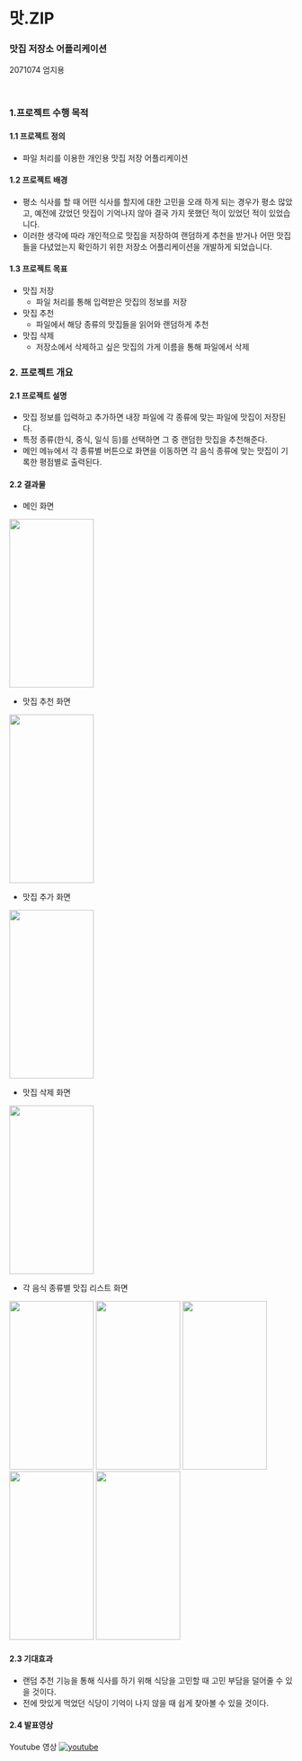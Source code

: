# 맛.ZIP
### 맛집 저장소 어플리케이션

2071074 엄지용

<br>

### 1.프로젝트 수행 목적

#### 1.1 프로젝트 정의

* 파일 처리를 이용한 개인용 맛집 저장 어플리케이션



#### 1.2 프로젝트 배경

*  평소 식사를 할 때 어떤 식사를 할지에 대한 고민을 오래 하게 되는 경우가 평소 많았고, 예전에 갔었던 맛집이 기억나지 않아 결국 가지 못했던 적이 있었던 적이 있었습니다.
*  이러한 생각에 따라 개인적으로 맛집을 저장하여 랜덤하게 추천을 받거나 어떤 맛집들을 다녔었는지 확인하기 위한 저장소 어플리케이션을 개발하게 되었습니다.



#### 1.3 프로젝트 목표

* 맛집 저장
  * 파일 처리를 통해 입력받은 맛집의 정보를 저장
* 맛집 추천
  * 파일에서 해당 종류의 맛집들을 읽어와 랜덤하게 추천
* 맛집 삭제
  * 저장소에서 삭제하고 싶은 맛집의 가게 이름을 통해 파일에서 삭제

### 2. 프로젝트 개요

#### 2.1 프로젝트 설명

* 맛집 정보를 입력하고 추가하면 내장 파일에 각 종류에 맞는 파일에 맛집이 저장된다.
* 특정 종류(한식, 중식, 일식 등)를 선택하면 그 중 랜덤한 맛집을 추천해준다.
* 메인 메뉴에서 각 종류별 버튼으로 화면을 이동하면 각 음식 종류에 맞는 맛집이 기록한 평점별로 출력된다.

#### 2.2 결과물

* 메인 화면
<img src="https://github.com/UTSU2/Android_Project_FDFOOD/assets/125986716/9628eda3-b864-4833-a85c-fb4f67b25129.png" width="150" height="300">

* 맛집 추천 화면
<img src="https://github.com/UTSU2/Android_Project_FDFOOD/assets/125986716/82e5ebd3-298c-43f5-8b70-53642107326c.png" width="150" height="300">

* 맛집 추가 화면
<img src="https://github.com/UTSU2/Android_Project_FDFOOD/assets/125986716/33ee4a95-3e6b-4ac0-8e48-449d54ef4ddd.png" width="150" height="300">

* 맛집 삭제 화면
<img src="https://github.com/UTSU2/Android_Project_FDFOOD/assets/125986716/885dc19c-e534-4b67-bd52-8ce1e5a78a00.png" width="150" height="300">

* 각 음식 종류별 맛집 리스트 화면
<img src="https://github.com/UTSU2/Android_Project_FDFOOD/assets/125986716/94c26726-d36d-41f2-ba66-9482705583d3.png" width="150" height="300">
<img src="https://github.com/UTSU2/Android_Project_FDFOOD/assets/125986716/10faa475-a17a-4109-bc36-be0eed66b52c.png" width="150" height="300">
<img src="https://github.com/UTSU2/Android_Project_FDFOOD/assets/125986716/589fef04-ad15-4b74-b6c2-dc1abe406c84.png" width="150" height="300">
<img src="https://github.com/UTSU2/Android_Project_FDFOOD/assets/125986716/e8f2d2a0-3925-46dc-bea4-4c8236b19655.png" width="150" height="300">
<img src="https://github.com/UTSU2/Android_Project_FDFOOD/assets/125986716/2173da4d-a5f9-4b23-835f-2e2e9d1e3937.png" width="150" height="300">

#### 2.3 기대효과

* 랜덤 추천 기능을 통해 식사를 하기 위해 식당을 고민할 때 고민 부담을 덜어줄 수 있을 것이다.
* 전에 맛있게 먹었던 식당이 기억이 나지 않을 때 쉽게 찾아볼 수 있을 것이다.

#### 2.4 발표영상

Youtube 영상
[![youtube](https://github.com/UTSU2/Android_Project_FDFOOD/assets/125986716/983bae4a-5f43-47db-b05f-1773c5d41c53)](https://youtu.be/0l9yuwYUlZk)
